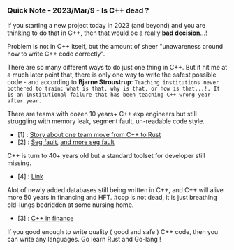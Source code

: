 ### Quick Note - 2023/Mar/9 - Is C++ dead ? 


If you starting a new project today in 2023 (and beyond) and you are thinking to do that in C++,
 then that would be a really **bad decision**...!


Problem is not in C++ itself, but the amount of sheer "unawareness around how to write C++ code correctly".

There are so many different ways to do just one thing in C++. But it hit me at a much later point that, 
there is only one way to write the safest possible code - and according to **Bjarne Stroustrup**:
```Teaching institutions never bothered to train: what is that, why is that, or how is that...!. It is an institutional failure that has been teaching C++ wrong year after year.```

There are teams with dozen 10 years+ C++ exp engineers but still struggling with memory leak, segment fault, un-readable code style. 
- [1] : [Story about one team move from C++ to Rust](https://www.risingwave-labs.com/blog/building-a-cloud-database-from-scratch-why-we-moved-from-cpp-to-rust/) 
- [2] : [Seg fault](https://github.com/logicalclocks/rondb/issues/125), [and more seg fault](https://github.com/logicalclocks/rondb/issues/122)   


C++ is turn to 40+ years old but a standard toolset for developer still missing. 
- [4] : [Link](https://www.youtube.com/watch?v=-UW0Fc03th4&ab_channel=MeetingCpp) 
  
 
Alot of newly added databases still being written in C++, and C++ will alive
more 50 years in financing and HFT. #cpp is not dead, it is just breathing old-lungs bedridden at some nursing home.
- [3] : [C++ in finance](https://www.efinancialcareers.com/news/2022/05/c-in-finance)


If you good enough to write quality ( good and safe ) C++ code, then you can write any languages. Go learn Rust and Go-lang !
